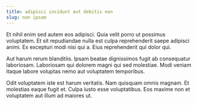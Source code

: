 ```yaml
---
title: adipisci incidunt aut debitis non
slug: non ipsam
---
```


Et nihil enim sed autem eos adipisci. Quia velit porro ut possimus voluptatem. Et sit repudiandae nulla est culpa reprehenderit saepe adipisci animi. Ex excepturi modi nisi qui a. Eius reprehenderit qui dolor qui.

Aut harum rerum blanditiis. Ipsam beatae dignissimos fugit ab consequatur laboriosam. Laboriosam qui dolorem magni qui sed molestiae. Modi veniam itaque labore voluptas nemo aut voluptatem temporibus.

Odit voluptatem iste est harum veritatis. Nam quisquam omnis magnam. Et molestias eaque fugit et. Culpa iusto esse voluptatibus. Eos maxime non et voluptatem aut illum ad maiores ut.
